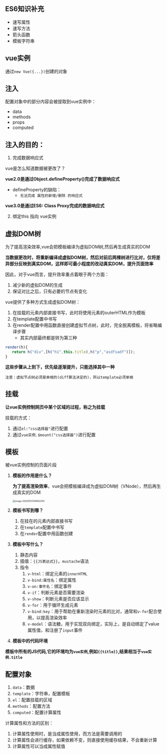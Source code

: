 ## ES6知识补充

- 速写属性
- 速写方法
- 箭头函数
- 模板字符串

## vue实例

通过`new Vue({...})`创建的对象

## 注入

配置对象中的部分内容会被提取到vue实例中：

- data
- methods
- props
- computed

## 注入的目的：

1. 完成数据响应式

vue是怎么知道数据被更改了？

**vue2.0是通过Object.defineProperty()完成了数据响应式**

- defineProperty的缺陷：
   - `无法完成 属性的新增/删除 的响应式`

**vue3.0是通过ES6: Class Proxy完成的数据响应式**


2. 绑定this 指向 vue实例


## 虚拟DOM树

为了提高渲染效率,vue会把模板编译为虚拟DOM树,然后再生成真实的DOM

**当数据更改时，将重新编译成虚拟DOM树，然后对前后两棵树进行比对，仅将差异部分反映到真实DOM，这样即可最小程度的改动真实DOM，提升页面效率**

因此，对于vue而言，提升效率重点着眼于两个方面：

1. 减少新的虚拟DOM的生成
2. 保证对比之后，只有必要的节点有变化

vue提供了多种方式生成虚拟DOM树：

1. 在挂载的元素内部直接书写，此时将使用元素的outerHTML作为模板
2. 在template配置中书写
3. 在render配置中用函数直接创建虚拟节点树，此时，完全脱离模板，将省略编译步骤
   - 其实内部最终都是转为第三种
```js
render(h){
   return h("div",[h("h1",this.title),h("p","asdfsadf")]);
}
```

**这些步骤从上到下，优先级逐渐提升，只能选择其中一种**

`注意：虚拟节点树必须是单根的(diff算法决定的)，所以template必须单根`


## 挂载

**让vue实例控制网页中某个区域的过程，称之为挂载**

挂载的方式：

1. 通过`el:"css选择器"`进行配置
2. 通过`vue实例.$mount("css选择器")`进行配置

## 模板

被vue实例控制的页面片段

1. **模板的作用是什么？**

   **为了提高渲染效率**，vue会把模板编译成为虚拟DOM树（VNode），然后再生成真实的DOM

   <img src="http://mdrs.yuanjin.tech/img/image-20200512140602250.png" alt="image-20200512140602250" style="zoom:50%;" />

2. **模板书写到哪？**

   1. 在挂在的元素内部直接书写
   2. 在`template`配置中书写
   3. 在`render`配置中用函数创建

3. **模板中写什么？**

   1. 静态内容
   2. 插值：`{{JS表达式}}`，`mustache`语法
   3. 指令
      1. `v-html`：绑定元素的`innerHTML`
      2. `v-bind:属性名`：绑定属性
      3. `v-on:事件名`：绑定事件
      4. `v-if`：判断元素是否需要渲染
      5. `v-show`：判断元素是否应该显示
      6. `v-for`：用于循环生成元素
      7. `v-bind:key`：用于帮助在重新渲染时元素的比对，通常和`v-for`配合使用，以提高渲染效率
      8. `v-model`：语法糖，用于实现双向绑定，实际上，是自动绑定了value属性值，和注册了`input`事件

4. **模板中的代码环境**

**模板中所有的JS代码,它的环境均为`vue实例`,例如`{{title}}`,结果相当于`vue实例.title`**

## 配置对象

1. `data`：数据
2. `template`：字符串，配置模板
3. `el`：配置挂载的区域
4. `methods`：配置方法
5. `computed`：配置计算属性



计算属性和方法的区别：

1. 计算属性使用时，是当成属性使用，而方法是需要调用的
2. 计算属性会进行缓存，如果依赖不变，则直接使用缓存结果，不会重新计算
3. 计算属性可以当成属性赋值